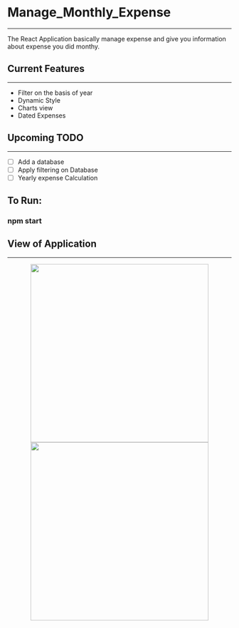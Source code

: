 # Manage_Monthly_Expense
- - - -
The React Application basically manage expense and give you information about expense you did monthy.

## Current Features
- - - -
* Filter on the basis of year
* Dynamic Style
* Charts view
* Dated Expenses

## Upcoming TODO
- - - -
- [ ] Add a database
- [ ] Apply filtering on Database
- [ ] Yearly expense Calculation

## To Run:
### npm start

## View of Application
- - - -
<div align="center">
    <img src="https://raw.github.com/itsanshika/Manage_Expense/main/src/Appimg/f1.jpg" width="400px" height="400px"</img> 
      <img src="https://raw.github.com/itsanshika/Manage_Expense/main/src/Appimg/f2.jpg" width="400px" height="400px"</img> 
</div>
<!-- 
![ScreenShot](https://raw.github.com/itsanshika/Manage_Expense/main/src/Appimg/f1.jpg)
- - - -
![ScreenShot](https://raw.github.com/itsanshika/Manage_Expense/main/src/Appimg/f2.jpg) -->

